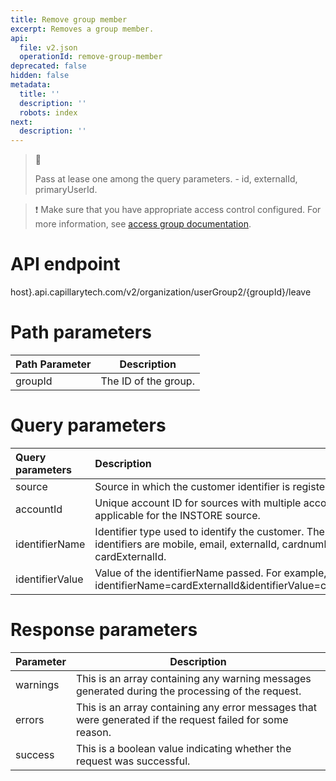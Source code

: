 ```yaml
---
title: Remove group member
excerpt: Removes a group member.
api:
  file: v2.json
  operationId: remove-group-member
deprecated: false
hidden: false
metadata:
  title: ''
  description: ''
  robots: index
next:
  description: ''
---
```

> 📘
>
> Pass at lease one among the query parameters. - id, externalId, primaryUserId.

> ❗️ Make sure that you have appropriate access control configured. For more information, see [access group documentation](https://docs.capillarytech.com/docs/access-group).

# API endpoint

host}.api.capillarytech.com/v2/organization/userGroup2/\{groupId}/leave

# Path parameters

| Path Parameter | Description          |
| -------------- | -------------------- |
| groupId        | The ID of the group. |

# Query parameters

| Query parameters | Description                                                                                                                             |
| :--------------- | :-------------------------------------------------------------------------------------------------------------------------------------- |
| source           | Source in which the customer identifier is registered.                                                                                  |
| accountId        | Unique account ID for sources with multiple accounts. Not applicable for the INSTORE source.                                            |
| identifierName   | Identifier type used to identify the customer. The supported identifiers are mobile, email, externalId, cardnumber, and cardExternalId. |
| identifierValue  | Value of the identifierName passed. For example, identifierName=cardExternalId\&identifierValue=cardUUID123                             |

# Response parameters

| Parameter | Description                                                                                               |
| --------- | --------------------------------------------------------------------------------------------------------- |
| warnings  | This is an array containing any warning messages generated during the processing of the request.          |
| errors    | This is an array containing any error messages that were generated if the request failed for some reason. |
| success   | This is a boolean value indicating whether the request was successful.                                    |
